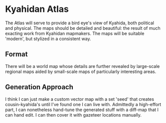 # Kyahidan Atlas

The Atlas will serve to provide a bird eye's view of Kyahida, both political and physical. The maps should be detailed and beautiful: the result of much exacting work from Kyahidan mapmakers. The maps will be suitable 'modern', but stylized in a consistent way.

## Format

There will be a world map whose details are further revealed by large-scale regional maps aided by small-scale maps of particularly interesting areas.

## Generation Approach

I think I can just make a custom vector map with a set 'seed' that creates cousin-kyahida's until I've found one I can live with. Admittedly a high-effort part, I can nonetheless hand-tune the generated stuff with a diff-map that I can hand edit. I can then cover it with gazeteer locations manually.
